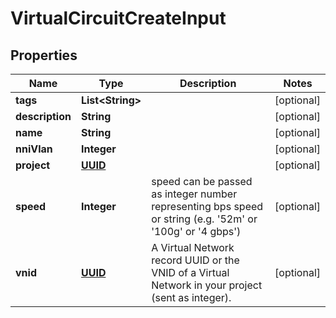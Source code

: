 
# VirtualCircuitCreateInput

## Properties
Name | Type | Description | Notes
------------ | ------------- | ------------- | -------------
**tags** | **List&lt;String&gt;** |  |  [optional]
**description** | **String** |  |  [optional]
**name** | **String** |  |  [optional]
**nniVlan** | **Integer** |  |  [optional]
**project** | [**UUID**](UUID.md) |  |  [optional]
**speed** | **Integer** | speed can be passed as integer number representing bps speed or string (e.g. &#39;52m&#39; or &#39;100g&#39; or &#39;4 gbps&#39;) |  [optional]
**vnid** | [**UUID**](UUID.md) | A Virtual Network record UUID or the VNID of a Virtual Network in your project (sent as integer). |  [optional]



